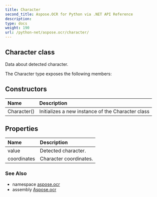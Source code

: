 ```yaml
---
title: Character
second_title: Aspose.OCR for Python via .NET API Reference
description: 
type: docs
weight: 190
url: /python-net/aspose.ocr/character/
---
```


## Character class

Data about detected character.

The Character type exposes the following members:
## Constructors
| Name | Description |
| :- | :- |
|Character()|Initializes a new instance of the Character class|
## Properties
| Name | Description |
| :- | :- |
|value|Detected character.|
|coordinates|Character coordinates.|

### See Also

* namespace [aspose.ocr](/python-net/aspose.ocr/)
* assembly [Aspose.ocr](/ocr/python-net/)

